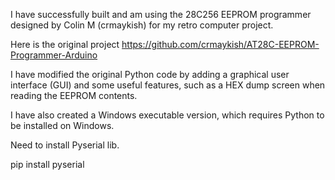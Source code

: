 I have successfully built and am using the 28C256 EEPROM programmer designed by Colin M (crmaykish) for my retro computer project.

Here is the original project https://github.com/crmaykish/AT28C-EEPROM-Programmer-Arduino

I have modified the original Python code by adding a graphical user interface (GUI) and some useful features, such as a HEX dump screen when reading the EEPROM contents.

I have also created a Windows executable version, which requires Python to be installed on Windows.

Need to install Pyserial lib. 

pip install pyserial
